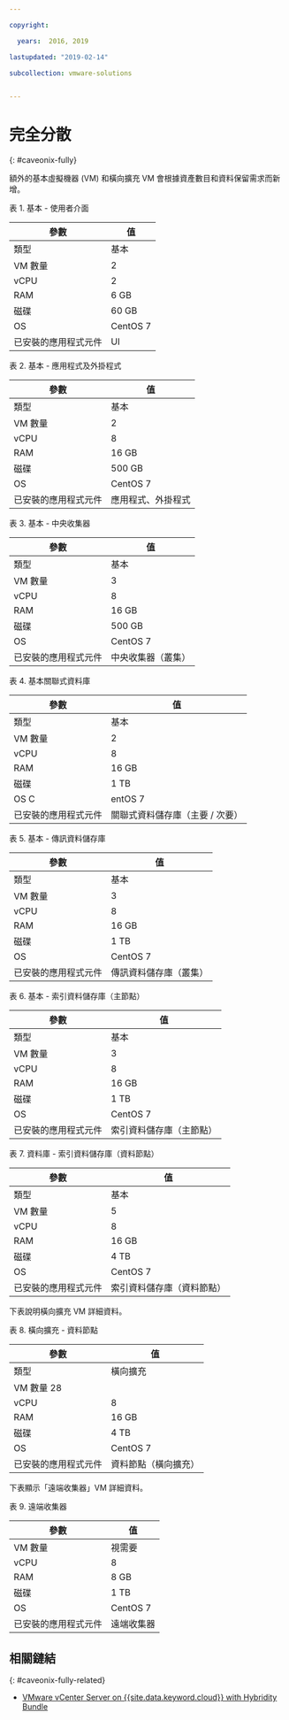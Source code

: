 ```yaml
---

copyright:

  years:  2016, 2019

lastupdated: "2019-02-14"

subcollection: vmware-solutions


---
```


# 完全分散
{: #caveonix-fully}

額外的基本虛擬機器 (VM) 和橫向擴充 VM 會根據資產數目和資料保留需求而新增。

表 1. 基本 - 使用者介面

|參數	| 值  |
|---|---|
|類型	| 基本 |
|VM 數量	|2 |
|vCPU	|2 |
|RAM	|6 GB|
|磁碟 |60 GB|
|OS	|CentOS 7|
|已安裝的應用程式元件|UI|

表 2. 基本 - 應用程式及外掛程式

|參數	| 值  |
|---|---|
|類型	| 基本 |
|VM 數量	|2 |
|vCPU	| 8                                   |
|RAM	| 16 GB |
|磁碟 |500 GB|
|OS	|CentOS 7|
|已安裝的應用程式元件|應用程式、外掛程式|

表 3. 基本 - 中央收集器

|參數	| 值  |
|---|---|
|類型	| 基本 |
|VM 數量	|3 |
|vCPU	|8 |
|RAM	| 16 GB |
|磁碟 |500 GB |
|OS	|CentOS 7 |
|已安裝的應用程式元件|中央收集器（叢集）|

表 4. 基本關聯式資料庫

|參數	| 值  |
|---|---|
|類型	| 基本 |
|VM 數量	|2 |
|vCPU	|8 |
|RAM	| 16 GB |
|磁碟 |1 TB |
|OS	C|entOS 7 |
|已安裝的應用程式元件|關聯式資料儲存庫（主要 / 次要）|

表 5. 基本 - 傳訊資料儲存庫

|參數	| 值  |
|---|---|
|類型	| 基本 |
|VM 數量	|3 |
|vCPU	|8 |
|RAM	| 16 GB |
|磁碟 |1 TB |
|OS	|CentOS 7 |
|已安裝的應用程式元件|傳訊資料儲存庫（叢集）|

表 6. 基本 - 索引資料儲存庫（主節點）

|參數	| 值  |
|---|---|
|類型	| 基本 |
|VM 數量	|3 |
|vCPU	|8 |
|RAM	| 16 GB |
|磁碟 |1 TB |
|OS	|CentOS 7 |
|已安裝的應用程式元件|索引資料儲存庫（主節點）|

表 7. 資料庫 - 索引資料儲存庫（資料節點）

|參數	| 值  |
|---|---|
|類型	| 基本 |
|VM 數量	|5 |
|vCPU	|8 |
|RAM	| 16 GB |
|磁碟 |4 TB |
|OS	|CentOS 7 |
|已安裝的應用程式元件|索引資料儲存庫（資料節點）|

下表說明橫向擴充 VM 詳細資料。

表 8. 橫向擴充 - 資料節點

|參數	| 值  |
|---|---|
|類型	|橫向擴充 |
|VM 數量	28 |
|vCPU	|8 |
|RAM	| 16 GB |
|磁碟 |4 TB |
|OS	|CentOS 7 |
|已安裝的應用程式元件|資料節點（橫向擴充）|

下表顯示「遠端收集器」VM 詳細資料。

表 9. 遠端收集器

|參數	| 值  |
|---|---|
|VM 數量	|視需要|
|vCPU	|8 |
|RAM	| 8 GB          |
|磁碟 |1 TB |
|OS	|CentOS 7 |
|已安裝的應用程式元件|遠端收集器|

## 相關鏈結
{: #caveonix-fully-related}

* [VMware vCenter Server on {{site.data.keyword.cloud}} with Hybridity Bundle](/docs/services/vmwaresolutions/archiref/vcs?topic=vmware-solutions-vcs-hybridity-intro)
